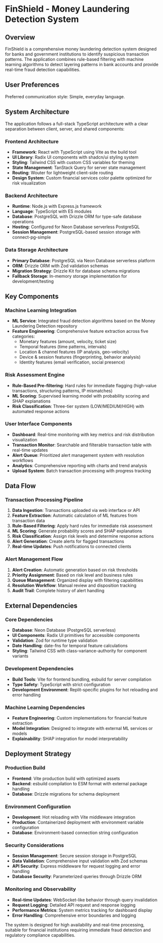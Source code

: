 # FinShield - Money Laundering Detection System

## Overview

FinShield is a comprehensive money laundering detection system designed for banks and government institutions to identify suspicious transaction patterns. The application combines rule-based filtering with machine learning algorithms to detect layering patterns in bank accounts and provide real-time fraud detection capabilities.

## User Preferences

Preferred communication style: Simple, everyday language.

## System Architecture

The application follows a full-stack TypeScript architecture with a clear separation between client, server, and shared components:

### Frontend Architecture
- **Framework**: React with TypeScript using Vite as the build tool
- **UI Library**: Radix UI components with shadcn/ui styling system
- **Styling**: Tailwind CSS with custom CSS variables for theming
- **State Management**: TanStack Query for server state management
- **Routing**: Wouter for lightweight client-side routing
- **Design System**: Custom financial services color palette optimized for risk visualization

### Backend Architecture
- **Runtime**: Node.js with Express.js framework
- **Language**: TypeScript with ES modules
- **Database**: PostgreSQL with Drizzle ORM for type-safe database operations
- **Hosting**: Configured for Neon Database serverless PostgreSQL
- **Session Management**: PostgreSQL-based session storage with connect-pg-simple

### Data Storage Architecture
- **Primary Database**: PostgreSQL via Neon Database serverless platform
- **ORM**: Drizzle ORM with Zod validation schemas
- **Migration Strategy**: Drizzle Kit for database schema migrations
- **Fallback Storage**: In-memory storage implementation for development/testing

## Key Components

### Machine Learning Integration
- **ML Service**: Integrated fraud detection algorithms based on the Money Laundering Detection repository
- **Feature Engineering**: Comprehensive feature extraction across five categories:
  - Monetary features (amount, velocity, ticket size)
  - Temporal features (time patterns, intervals)
  - Location & channel features (IP analysis, geo-velocity)
  - Device & session features (fingerprinting, behavior analysis)
  - Identity features (email verification, social presence)

### Risk Assessment Engine
- **Rule-Based Pre-filtering**: Hard rules for immediate flagging (high-value transactions, structuring patterns, IP mismatches)
- **ML Scoring**: Supervised learning model with probability scoring and SHAP explanations
- **Risk Classification**: Three-tier system (LOW/MEDIUM/HIGH) with automated response actions

### User Interface Components
- **Dashboard**: Real-time monitoring with key metrics and risk distribution visualization
- **Transaction Monitor**: Searchable and filterable transaction table with real-time updates
- **Alert Queue**: Prioritized alert management system with resolution workflows
- **Analytics**: Comprehensive reporting with charts and trend analysis
- **Upload System**: Batch transaction processing with progress tracking

## Data Flow

### Transaction Processing Pipeline
1. **Data Ingestion**: Transactions uploaded via web interface or API
2. **Feature Extraction**: Automatic calculation of ML features from transaction data
3. **Rule-Based Filtering**: Apply hard rules for immediate risk assessment
4. **ML Scoring**: Generate probability scores and SHAP explanations
5. **Risk Classification**: Assign risk levels and determine response actions
6. **Alert Generation**: Create alerts for flagged transactions
7. **Real-time Updates**: Push notifications to connected clients

### Alert Management Flow
1. **Alert Creation**: Automatic generation based on risk thresholds
2. **Priority Assignment**: Based on risk level and business rules
3. **Queue Management**: Organized display with filtering capabilities
4. **Resolution Workflow**: Manual review and disposition tracking
5. **Audit Trail**: Complete history of alert handling

## External Dependencies

### Core Dependencies
- **Database**: Neon Database (PostgreSQL serverless)
- **UI Components**: Radix UI primitives for accessible components
- **Validation**: Zod for runtime type validation
- **Date Handling**: date-fns for temporal feature calculations
- **Styling**: Tailwind CSS with class-variance-authority for component variants

### Development Dependencies
- **Build Tools**: Vite for frontend bundling, esbuild for server compilation
- **Type Safety**: TypeScript with strict configuration
- **Development Environment**: Replit-specific plugins for hot reloading and error handling

### Machine Learning Dependencies
- **Feature Engineering**: Custom implementations for financial feature extraction
- **Model Integration**: Designed to integrate with external ML services or models
- **Explainability**: SHAP integration for model interpretability

## Deployment Strategy

### Production Build
- **Frontend**: Vite production build with optimized assets
- **Backend**: esbuild compilation to ESM format with external package handling
- **Database**: Drizzle migrations for schema deployment

### Environment Configuration
- **Development**: Hot reloading with Vite middleware integration
- **Production**: Containerized deployment with environment variable configuration
- **Database**: Environment-based connection string configuration

### Security Considerations
- **Session Management**: Secure session storage in PostgreSQL
- **Data Validation**: Comprehensive input validation with Zod schemas
- **API Security**: Express middleware for request logging and error handling
- **Database Security**: Parameterized queries through Drizzle ORM

### Monitoring and Observability
- **Real-time Updates**: WebSocket-like behavior through query invalidation
- **Request Logging**: Detailed API request and response logging
- **Performance Metrics**: System metrics tracking for dashboard display
- **Error Handling**: Comprehensive error boundaries and logging

The system is designed for high availability and real-time processing, suitable for financial institutions requiring immediate fraud detection and regulatory compliance capabilities.